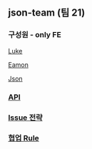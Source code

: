 ## json-team (팀 21)

### 구성원 - only FE

[Luke](https://github.com/reminderclock)

[Eamon](https://github.com/eamon3481)

[Json](https://github.com/kowoohyuk)

### [API](https://github.com/kowoohyuk/codesquad-api)

### [Issue 전략](https://github.com/kowoohyuk/todo-list/wiki/Issue-%EC%A0%84%EB%9E%B5)

### [협업 Rule](https://github.com/kowoohyuk/todo-list/wiki/Rule)
